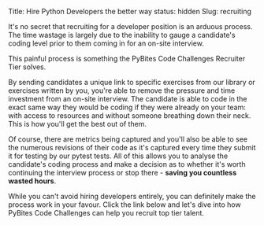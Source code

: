 Title: Hire Python Developers the better way
status: hidden
Slug: recruiting

It's no secret that recruiting for a developer position is an arduous process. The time wastage is largely due to the inability to gauge a candidate's coding level prior to them coming in for an on-site interview.

This painful process is something the PyBites Code Challenges Recruiter Tier solves.

By sending candidates a unique link to specific exercises from our library or exercises written by you, you're able to remove the pressure and time investment from an on-site interview. The candidate is able to code in the exact same way they would be coding if they were already on your team: with access to resources and without someone breathing down their neck. This is how you'll get the best out of them.

Of course, there are metrics being captured and you'll also be able to see the numerous revisions of their code as it's captured every time they submit it for testing by our pytest tests. All of this allows you to analyse the candidate's coding process and make a decision as to whether it's worth continuing the interview process or stop there - <strong>saving you countless wasted hours</strong>.

While you can't avoid hiring developers entirely, you can definitely make the process work in your favour. Click the link below and let's dive into how PyBites Code Challenges can help you recruit top tier talent.
